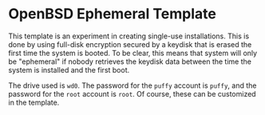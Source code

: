 # OpenBSD Ephemeral Template

This template is an experiment in creating single-use installations. This is done by using full-disk encryption secured by a keydisk that is erased the first time the system is booted. To be clear, this means that system will only be "ephemeral" if nobody retrieves the keydisk data between the time the system is installed and the first boot.

The drive used is `wd0`. The password for the `puffy` account is `puffy`, and the password for the `root` account is `root`. Of course, these can be customized in the template.
